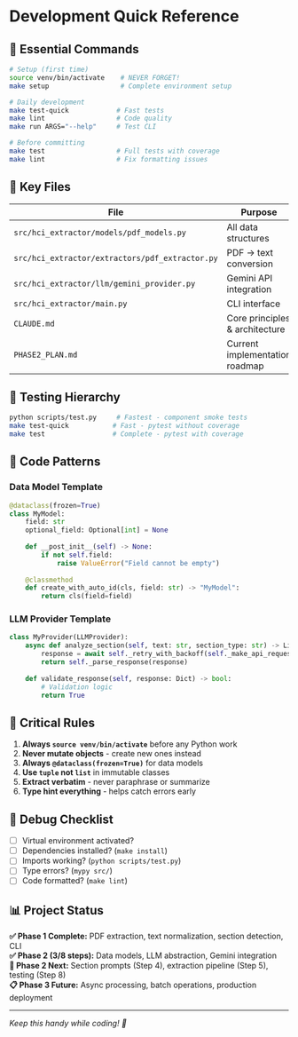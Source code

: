 # Development Quick Reference

## 🚀 Essential Commands

```bash
# Setup (first time)
source venv/bin/activate    # NEVER FORGET!
make setup                  # Complete environment setup

# Daily development  
make test-quick            # Fast tests
make lint                  # Code quality
make run ARGS="--help"     # Test CLI

# Before committing
make test                  # Full tests with coverage
make lint                  # Fix formatting issues
```

## 📁 Key Files

| File | Purpose |
|------|---------|
| `src/hci_extractor/models/pdf_models.py` | All data structures |
| `src/hci_extractor/extractors/pdf_extractor.py` | PDF → text conversion |
| `src/hci_extractor/llm/gemini_provider.py` | Gemini API integration |
| `src/hci_extractor/main.py` | CLI interface |
| `CLAUDE.md` | Core principles & architecture |
| `PHASE2_PLAN.md` | Current implementation roadmap |

## 🧪 Testing Hierarchy

```bash
python scripts/test.py     # Fastest - component smoke tests
make test-quick           # Fast - pytest without coverage  
make test                 # Complete - pytest with coverage
```

## 🔧 Code Patterns

### Data Model Template
```python
@dataclass(frozen=True)
class MyModel:
    field: str
    optional_field: Optional[int] = None
    
    def __post_init__(self) -> None:
        if not self.field:
            raise ValueError("Field cannot be empty")
    
    @classmethod
    def create_with_auto_id(cls, field: str) -> "MyModel":
        return cls(field=field)
```

### LLM Provider Template
```python
class MyProvider(LLMProvider):
    async def analyze_section(self, text: str, section_type: str) -> List[Dict]:
        response = await self._retry_with_backoff(self._make_api_request, text)
        return self._parse_response(response)
    
    def validate_response(self, response: Dict) -> bool:
        # Validation logic
        return True
```

## 🚨 Critical Rules

1. **Always `source venv/bin/activate`** before any Python work
2. **Never mutate objects** - create new ones instead
3. **Always `@dataclass(frozen=True)`** for data models
4. **Use `tuple` not `list`** in immutable classes
5. **Extract verbatim** - never paraphrase or summarize
6. **Type hint everything** - helps catch errors early

## 🐛 Debug Checklist

- [ ] Virtual environment activated?
- [ ] Dependencies installed? (`make install`)
- [ ] Imports working? (`python scripts/test.py`)
- [ ] Type errors? (`mypy src/`)
- [ ] Code formatted? (`make lint`)

## 📊 Project Status

**✅ Phase 1 Complete:** PDF extraction, text normalization, section detection, CLI  
**✅ Phase 2 (3/8 steps):** Data models, LLM abstraction, Gemini integration  
**🚧 Phase 2 Next:** Section prompts (Step 4), extraction pipeline (Step 5), testing (Step 8)  
**📋 Phase 3 Future:** Async processing, batch operations, production deployment

---

*Keep this handy while coding! 📌*